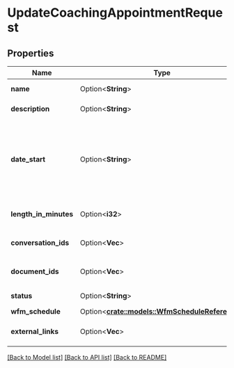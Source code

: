 # UpdateCoachingAppointmentRequest

## Properties

Name | Type | Description | Notes
------------ | ------------- | ------------- | -------------
**name** | Option<**String**> | The name of coaching appointment. | [optional]
**description** | Option<**String**> | The description of coaching appointment. | [optional]
**date_start** | Option<**String**> | The date/time the coaching appointment starts. Times will be rounded down to the minute. Date time is represented as an ISO-8601 string. For example: yyyy-MM-ddTHH:mm:ss[.mmm]Z | [optional]
**length_in_minutes** | Option<**i32**> | The duration of coaching appointment in minutes. | [optional]
**conversation_ids** | Option<**Vec<String>**> | IDs of conversations associated with this coaching appointment. | [optional]
**document_ids** | Option<**Vec<String>**> | IDs of documents associated with this coaching appointment. | [optional]
**status** | Option<**String**> | The status of the coaching appointment. | [optional]
**wfm_schedule** | Option<[**crate::models::WfmScheduleReference**](WfmScheduleReference.md)> |  | [optional]
**external_links** | Option<**Vec<String>**> | The list of external links related to the appointment | [optional]

[[Back to Model list]](../README.md#documentation-for-models) [[Back to API list]](../README.md#documentation-for-api-endpoints) [[Back to README]](../README.md)


